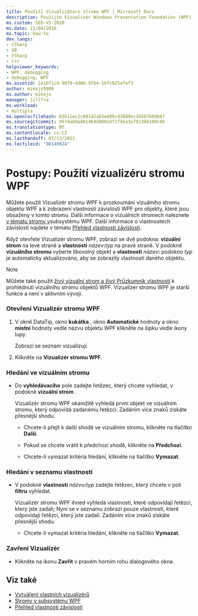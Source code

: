 ```yaml
---
title: Použití Vizualizátoru stromu WPF | Microsoft Docs
description: Použijte Vizualizér Windows Presentation Foundation (WPF) k prozkoumání vizuálního stromu objektu WPF a k zobrazení vlastností závislosti WPF v aplikaci Visual Studio.
ms.custom: SEO-VS-2020
ms.date: 11/04/2016
ms.topic: how-to
dev_langs:
- CSharp
- VB
- FSharp
- C++
helpviewer_keywords:
- WPF, debugging
- debugging, WPF
ms.assetid: 2a1bf1cd-90f9-4d06-9fb4-1bfc925afef3
author: mikejo5000
ms.author: mikejo
manager: jillfra
ms.workload:
- multiple
ms.openlocfilehash: 83b11ec1c091d2a63ed89cd3089bc3b507b0db8f
ms.sourcegitcommit: 957da60a881469d9001df1f4ba3ef01388109c86
ms.translationtype: MT
ms.contentlocale: cs-CZ
ms.lasthandoff: 01/13/2021
ms.locfileid: "98149024"
---
```

# <a name="how-to-use-the-wpf-tree-visualizer"></a>Postupy: Použití vizualizéru stromu WPF
Můžete použít Vizualizér stromu WPF k prozkoumání vizuálního stromu objektu WPF a k zobrazení vlastností závislosti WPF pro objekty, které jsou obsaženy v tomto stromu. Další informace o vizuálních stromech naleznete [v tématu stromy v](/dotnet/framework/wpf/advanced/trees-in-wpf)subsystému WPF. Další informace o vlastnostech závislosti najdete v tématu [Přehled vlastností závislosti](/dotnet/framework/wpf/advanced/dependency-properties-overview).

 Když otevřete Vizualizér stromu WPF, zobrazí se dvě podokna: **vizuální strom** na levé straně a **vlastnosti** _název_**:**_typ_ na pravé straně. V podokně **vizuálního stromu** vyberte libovolný objekt a **vlastnosti** _název_**:** podokno _typ_ je automaticky aktualizováno, aby se zobrazily vlastnosti daného objektu.

 > [!NOTE]
 > Můžete také použít [živý vizuální strom a živý Průzkumník vlastností](../xaml-tools/inspect-xaml-properties-while-debugging.md) k prohlédnutí vizuálního stromu objektů WPF. Vizualizér stromu WPF je starší funkce a není v aktivním vývoji.

### <a name="to-open-the-wpf-tree-visualizer"></a>Otevření Vizualizér stromu WPF

1. V okně DataTip, okno **kukátka** , okno **Automatické** hodnoty a okno **místní** hodnoty vedle názvu objektu WPF klikněte na šipku vedle ikony lupy.

     Zobrazí se seznam vizualizují.

2. Klikněte na **Vizualizér stromu WPF**.

### <a name="to-search-the-visual-tree"></a>Hledání ve vizuálním stromu

- Do **vyhledávacího** pole zadejte řetězec, který chcete vyhledat, v podokně **vizuální strom** .

  Vizualizér stromu WPF okamžitě vyhledá první objekt ve vizuálním stromu, který odpovídá zadanému řetězci. Zadáním více znaků získáte přesnější shodu.

  - Chcete-li přejít k další shodě ve vizuálním stromu, klikněte na tlačítko **Další**.

  - Pokud se chcete vrátit k předchozí shodě, klikněte na **Předchozí**.

  - Chcete-li vymazat kritéria hledání, klikněte na tlačítko **Vymazat**.

### <a name="to-search-the-properties-list"></a>Hledání v seznamu vlastností

- V podokně **vlastnosti** _názvu_**:**_typ_ zadejte řetězec, který chcete v poli **filtru** vyhledat.

  Vizualizér stromu WPF ihned vyhledá vlastnosti, které odpovídají řetězci, který jste zadali; Nyní se v seznamu zobrazí pouze vlastnosti, které odpovídají řetězci, který jste zadali. Zadáním více znaků získáte přesnější shodu.

  - Chcete-li vymazat kritéria hledání, klikněte na tlačítko **Vymazat**.

### <a name="to-close-the-visualizer"></a>Zavření Vizualizér

- Klikněte na ikonu **Zavřít** v pravém horním rohu dialogového okna.

## <a name="see-also"></a>Viz také
- [Vytváření vlastních vizualizérů](../debugger/create-custom-visualizers-of-data.md)
- [Stromy v subsystému WPF](/dotnet/framework/wpf/advanced/trees-in-wpf)
- [Přehled vlastností závislosti](/dotnet/framework/wpf/advanced/dependency-properties-overview)
